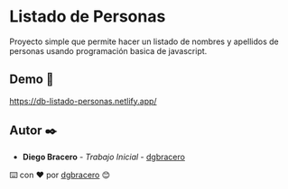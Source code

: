 # Listado de Personas

Proyecto simple que permite hacer un listado de nombres y apellidos de personas usando programación basica de javascript.

## Demo 🚀

https://db-listado-personas.netlify.app/

## Autor ✒️

* **Diego Bracero** - *Trabajo Inicial* - [dgbracero](https://github.com/dgbracero)


⌨️ con ❤️ por [dgbracero](https://github.com/dgbracero) 😊
